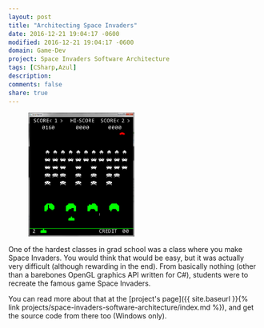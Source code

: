 ```yaml
---
layout: post
title: "Architecting Space Invaders"
date: 2016-12-21 19:04:17 -0600
modified: 2016-12-21 19:04:17 -0600
domain: Game-Dev
project: Space Invaders Software Architecture
tags: [CSharp,Azul]
description:
comments: false
share: true
---
```


<figure>
    <a href="/_images/project-images/space-invaders-arch/si_gameplay.png" target="_blank">
	   <img src="/_images/project-images/space-invaders-arch/si_gameplay.png" alt="" width="50%" height="50%">
    </a>
</figure>

One of the hardest classes in grad school was a class where you make Space Invaders. You would think that would be easy, but it was actually very difficult (although rewarding in the end). From basically nothing (other than a barebones OpenGL graphics API written for C#), students were to recreate the famous game Space Invaders.

You can read more about that at the [project's page]({{ site.baseurl }}{% link projects/space-invaders-software-architecture/index.md %}), and get the source code from there too (Windows only).
